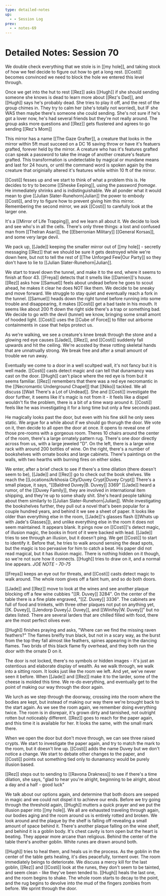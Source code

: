 ```yaml
---
type: detailed-notes
up:
  - - Session Log
prev:
  - - notes-69
---
```


# Detailed Notes: Session 70

We double check everything that we stole is in [[my hole]], and taking stock of how we feel decide to figure out how to get a long rest. [[Costi]] becomes convinced we need to block the hole we entered this level through. 

Once we get into the hut to rest [[Rez]] asks [[Hugh]] if she should sending someone she knows is dead to learn more about [[Rez's Dad]], and [[Hugh]] says he's probably dead. She tries to play it off, and the rest of the group chimes in. They try to calm her (she's totally not worried), but IF she WAS then maybe there's someone she could sending. She's not sure if he's got a lover now, he's had several friends but they're not really around. The group asks more questions and [[Rez]] gets flustered and agrees to go sending [[Rez's Mom]]

This mirror has a name [[The Gaze Grafter]], a creature that looks in the mirror within 5ft must succeed on a DC 16 saving throw or have it's featuers grafted, forever held by the mirror. A creature who has it's features grafted ccan speak a password to take the image of another creature's feature grafted. This transformation is undetectable by magical or mundane means and last for 24 hours, or until the command word is spoken again by the creature that originially altered it's features while within 10 ft of the mirror. 

[[Costi]] fesses up and we start to think of what a problem this is. He decides to try to become [[Sheske Eeping]], using the password *fromage*. He immediately shrinks and is indistinguishable. We all ponder what it would mean to give [[Julian Slater-Runehorn|Julian]] the power to embody [[Costi]], and try to figure how to prevent giving him this mirror. Remembering the second mirror, we ask [[Costi]] to carefully look at the larger one. 

It's a [[Mirror of Life Trapping]], and we learn all about it. We decide to look and see who's in all the cells. There's only three things: a lost and confused man from [[Thelran Asari]], the [[Eberronian Military]] [[General Korsas]], and some very large devil.

We pack up, [[Jade]] keeping the smaller mirror out of [[my hole]] - secretly messaging [[Rez]] that we should be sure it gets destroyed while we're down here, but not to tell the rest of [[The Unforged Few|Our Party]] so they don't have to lie to [[Julian Slater-Runehorn|Julian]]. 

We start to travel down the tunnel, and make it to the end, where it seems to finish at floor 43. [[Freya]] detects that it smells like [[Damien]]'s house. [[Rez]] asks how [[Samuel]] feels about undead before he goes to scout ahead, he makes it clear he does NOT like them. We decide to be sneaky and move forward. We struggle to stay quiet and eventually reach a fork in the tunnel. [[Samuel]] heads down the right tunnel before running into some trouble and disappearing, it makes [[Costi]] get a bad taste in his mouth. It seems like about 200 ft down the right side there's a trap or something bad. We decide to go with the devil (tunnel) we know, bringing some small amont of hooded light. [[Costi]] uses the [[Cube of Force]] to filter out airborne containments in case that helps protect us. 

As we're walking, we see a creature's knee break through the stone and a glowing red eye causes [[Jade]], [[Rez]], and [[Costi]] suddenly fall upwards and hit the ceiling. We're acosted by these rotting skeletal hands that are unnatrually strong. We break free and after a small amount of trouble we run away. 

Eventually we come to a door in a well scultped wall, it's not fancy but it is well made. [[Costi]] casts detect magic and can tell that dunamancy was cast on the door. [[Hugh]] can't place where the red eye is from but it seems familiar. [[Rez]] remembers that there was a red eye necromantic in the [[Necromantic Underground Chapel]] that [[Niko]] tackled. We all discuss [[Wait There's a Lot of Undead]]. She and [[Costi]] investigate the door further, it seems like it's magic is not from it - it feels like a dispel wouldn't fix the problem, there is a bit of a time warp around it. [[Costi]] feels like he was investigating it for a long time but only a few seconds past. 

He magically looks past the door, but even with his fine skill he only sees static. We argue for a while about if we should go thorugh the door. We vote on it, then decide to all open the door at once. It opens to reveal one of those pre-rooms with a gorgeous room. Theres 10 chairs around the center of the room, there's a large ornately pattern rug. There's one door directly across from us, with a large jeweled "D". On the left, there is a large wine rack with around 200 bottles of wine. On the right, there's a number of bookshelves with ornate books and large cabinets. There's paintings on the walls, with two hearths with burning fires on either sides. 

We enter, after a brief check to see if there's a time dilation (there doesn't seem to be), [[Jade]] and [[Rez]] go to check out the book shelves. We reach the [[Locations/Arkhosia City/Duvey Crypt|Duvey Crypt]] There's a small plaque, it says, "[[Baldred Duvey|B. Duvey]] 3369" [[Jade]] heard a rumor, of the [[Duvey Family]], they are involved in international item shipping, and they're up to some shady shit. She's heard people talking about them similarly to [[Julian Slater-Runehorn|Julian]]. While investigating the bookshelves further, they pull out a novel that's been popular for a couple hundred years, and behind it we see a sheet of paper. It looks like older than everything else in the room, [[Jade]]'s glasses flash ([[Whats up with Jade's Glasses]]), and unlike everything else in the room it does not seem maintained. It appears blank. It pings now on [[Costi]]'s detect magic, of illusion magic, the books in front of it were backed with lead. [[Jade]] tries to see through an illusion, but it doesn't ping. We get [[Costi]] to start to identify it. Before that, he tries to walk around sensing the dead spots, but the magic is too pervasive for him to catch a beat. His paper did not read magical, but it has illusion magic. There is nothing hidden on it though, so we're not sure how it connects. [[Hugh]] tries to draw on it, and a normal line appears. *JOE NOTE - 70-75*

[[Freya]] keeps an eye out for threats, and [[Costi]] casts detect magic to walk around. The whole room gives off a faint hum, and so do both doors. 

[[Jade]] and [[Rez]] move to look at the wines and see another plaque blocking off a few wine cubbies "[[R. Duvey]] 3284". On the center of the table there is a fine plate engraved, "[[Z. Duvey]] 3336".  The cabinets are full of food and trinkets, with three other plaques not put on anything yet, [[K. Duvey]], [[Jendorp Duvey|J. Duvey]], and [[Winifey|W. Duvey]]" but no dates listed. There are several larders that are chilled filled with food, there are the most perfect olives ever. 

[[Hugh]] finishes praying and asks, "Where can we find the missing raven feathers?" The flames breifly trun black, but not in a scary way, as the burst from the top they fall almost like feathers, spines appearing in the dancing flames. Two brids of this black flame fly overhead, and they both run the door with the ornate D on it. 

The door is not locked, there's no symbols or hidden images - it's just an ostentious and elaborate display of wealth. As we walk through, we walk into a sitting room. It looks just like the room we left. And yet, we've never seen it before. When [[Jade]] and [[Rez]] make it to the larder, some of the cheese is molded this time. We re-do everything, and eventually get to the point of making our way through the door again.

We lurch as we step through the doorway, crossing into the room where the bodies are kept, but instead of making our way there we're brought back to the start again. As we see the room again, we remember doing everything twice. The room is in disrepair, it's grown dirty and tarnished, not outright rotten but noticeably different. [[Rez]] goes to reach for the paper again, and this time it is available for her. It looks the same, with the small mark there. 

When we open the door but don't move through, we can see three raised crypts. We start to investigate the paper again, and try to match the mark to the room, but it doesn't line up. [[Costi]] adds the name Duvey but we don't notice a change. We start to debate other changes to the paper, and [[Costi]] points out something tied only to dunamancy would be purely illusion based. 

[[Rez]] steps out to sending to [[Ravona Drakness]] to see if there's a time dilation, she says, "glad to hear you're alright, beginning to be alright, about a day and a half - good luck"

We talk about our options again, and determine that both doors are seeped in magic and we could not dispel it to achieve our ends. Before we try going through the threshold again, [[Hugh]] mutters a quick prayer and we put the illusion paper into [[my hole]].  We all are exhausted traveling through again, our bodies aging and the room around us is entirely rotted and broken. We look around and the plaque by the shelf is falling off revealing a small amount of space behind it. There's another plaque falling on the wine shelf, and behind it is a goblin body. It's chest cavity is torn open but the heart is beating. They appear more arcane than religious. Behind the center of the table there's another goblin. White runes are drawn around both. 

[[Hugh]] tries to heal them, and heals us in the process. As the goblin in the center of the table gets healing, it's dies peacefully, torment over. The room immediately beings to deteriorate. We discuss a mercy kill for the last goblin, [[Rez]] and [[Costi]] look at the runes, they don't seem to be tainted, and seem clean - like they've been tended to. [[Hugh]] heals the last one, and the room begins to shake. The whole room starts to decay to the point, and the rug begins to devolve into the mud of the fingers zombies from before. We sprint through the door.

